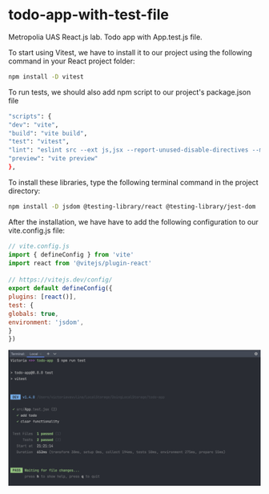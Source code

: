 # todo-app-with-test-file

Metropolia UAS React.js lab. Todo app with App.test.js file.

To start using Vitest, we have to install it to our project using the following command in your React project folder:

```bash
npm install -D vitest
``` 

To run tests, we should also add npm script to our project's package.json file

```bash
"scripts": {
"dev": "vite",
"build": "vite build",
"test": "vitest",
"lint": "eslint src --ext js,jsx --report-unused-disable-directives --max-warnings 0",
"preview": "vite preview"
},
```

To install these libraries, type the following terminal command in the project directory:

```bash
npm install -D jsdom @testing-library/react @testing-library/jest-dom
```

After the installation, we have have to add the following configuration to our vite.config.js file:

```javascript
// vite.config.js
import { defineConfig } from 'vite'
import react from '@vitejs/plugin-react'

// https://vitejs.dev/config/
export default defineConfig({
plugins: [react()],
test: {
globals: true,
environment: 'jsdom',
}
})
```

<img src="./src/assets/test.png" alt="Test png"></a>
